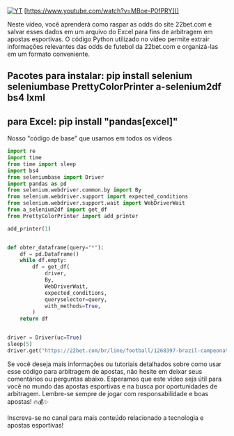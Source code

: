 
[![YT](https://i.ytimg.com/vi/MBoe-P0fPRY/maxresdefault.jpg)](https://www.youtube.com/watch?v=MBoe-P0fPRY)
[https://www.youtube.com/watch?v=MBoe-P0fPRY]()

Neste vídeo, você aprenderá como raspar as odds do site 22bet.com e salvar esses dados em 
um arquivo do Excel para fins de arbitragem em apostas esportivas. O código Python utilizado 
no vídeo permite extrair informações relevantes das odds de futebol da 22bet.com e organizá-las em um formato conveniente.

## Pacotes para instalar: pip install selenium seleniumbase PrettyColorPrinter a-selenium2df bs4 lxml

## para Excel: pip install "pandas[excel]"

Nosso "código de base" que usamos em todos os vídeos

```python
import re
import time
from time import sleep
import bs4
from seleniumbase import Driver
import pandas as pd
from selenium.webdriver.common.by import By
from selenium.webdriver.support import expected_conditions
from selenium.webdriver.support.wait import WebDriverWait
from a_selenium2df import get_df
from PrettyColorPrinter import add_printer

add_printer(1)


def obter_dataframe(query="*"):
    df = pd.DataFrame()
    while df.empty:
        df = get_df(
            driver,
            By,
            WebDriverWait,
            expected_conditions,
            queryselector=query,
            with_methods=True,
        )
    return df


driver = Driver(uc=True)
sleep(5)
driver.get("https://22bet.com/br/line/football/1268397-brazil-campeonato-brasileiro-serie-a")
```



Se você deseja mais informações ou tutoriais detalhados sobre como usar esse código para arbitragem de apostas, não hesite em deixar 
seus comentários ou perguntas abaixo. Esperamos que este vídeo seja útil para você no mundo das apostas esportivas e na busca
por oportunidades de arbitragem. Lembre-se sempre de jogar com responsabilidade e boas apostas! 🔥💰✨

Inscreva-se no canal para mais conteúdo relacionado a tecnologia e apostas esportivas!

